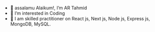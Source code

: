 - 👋 assalamu Alaikum!, I’m AR Tahmid
- 👀 I’m interested in Coding
- 🎯 I am skilled practitioner on React js, Next js, Node js, Express js, MongoDB, MySQL.
